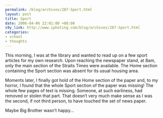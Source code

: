 ```yaml
--- 
permalink: /blog/archives/287-Sport.html
layout: post
title: Sport
date: 2006-04-06 22:01:00 +08:00
s9y_link: http://www.iphoting.com/blog/archives/287-Sport.html
categories: 
- school
- thoughts
---
```

<p class="whiteline"><p>This morning, I was at the library and wanted to read up on a few sport articles for my own research. Upon reaching the newspaper stand, at 8am, only the main section of the Straits Times were available. The Home section containing the Sport section was absent for its usual housing area.</p>
</p><p class="whiteline"><p>Moments later, I finally got hold of the Home section of the paper and, to my horror, I found that the whole Sport section of the paper was missing! The whole few pages of text is missing. Someone, at such earliness, had removed or stolen that part. That doesn&#8217;t very much make sense as I was the second, if not third person, to have touched the set of news paper.</p>
</p><p class="break"><p>Maybe Big Brother wasn&#8217;t happy...</p></p>
